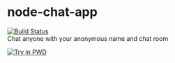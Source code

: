 # node-chat-app
[![Build Status](https://travis-ci.org/dextertechnology/node-chat-app.svg?branch=master)](https://travis-ci.org/dextertechnology/node-chat-app)  
Chat anyone with your anonymous name and chat room

[![Try in PWD](https://github.com/play-with-docker/stacks/raw/cff22438cb4195ace27f9b15784bbb497047afa7/assets/images/button.png)](http://play-with-docker.com?stack=https://raw.githubusercontent.com/dextertechnology/node-chat-app/master/stack.yml)

